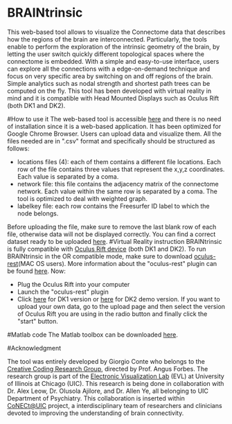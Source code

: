 # BRAINtrinsic

This web-based tool allows to visualize the Connectome data that describes how the regions of the brain are interconnected.
Particularly, the tools enable to perform the exploration of the intrinsic geometry of the brain, by letting the user
 switch quickly different topological spaces where the connectome is embedded.
With a simple and easy-to-use interface, users can explore all the connections with a edge-on-demand technique and focus on
very specific area by switching on and off regions of the brain. Simple analytics such as nodal strength and shortest path
trees can be computed on the fly. This tool has been developed with virtual reality in mind and it is compatible with
Head Mounted Displays such as Oculus Rift (both DK1 and DK2).

#How to use it
The web-based tool is accessible [here](http://creativecodinglab.github.io/BRAINtrinsic/) and there is no need of installation since it is a web-based application. It has been optimized for Google Chrome Browser.
Users can upload data and visualize them. All the files needed are in ".csv" format and specifically should be structured as follows:
- locations files (4): each of them contains a different file locations. Each row of the file contains three values that represent the x,y,z coordinates. Each value is separated by a coma.
- network file: this file contains the adjacency matrix of the connectome network. Each value within the same row is separated by a coma. The tool is optimized to deal with weighted graph.
- labelkey file: each row contains the Freesurfer ID label to which the node belongs.

Before uploading the file, make sure to remove the last blank row of each file, otherwise data will not be displayed correctly.
You can find a correct dataset ready to be uploaded [here](https://github.com/CreativeCodingLab/BRAINtrinsic/tree/gh-pages/data/Demo1).
#Virtual Reality instruction
BRAINtrinsic is fully compatible with [Oculus Rift device](https://www.oculus.com/) (both DK1 and DK2).
To run BRAINtrinsic in the OR compatible mode, make sure to download [oculus-rest](https://github.com/CreativeCodingLab/BRAINtrinsic/blob/gh-pages/oculus-rest)(MAC OS users).
More information about the "oculus-rest" plugin can be found [here](https://github.com/msfeldstein/oculus-rest).
Now:
- Plug the Oculus Rift into your computer
- Launch the "oculus-rest" plugin
- Click [here](http://creativecodinglab.github.io/BRAINtrinsic/visualization.html?dataset=Demo1&vr=1&load=0) for DK1 version or [here](http://creativecodinglab.github.io/BRAINtrinsic/visualization.html?dataset=Demo1&vr=2&load=0) for DK2 demo version. If you want to upload your own data, go to the upload page and
then select the version of Oculus Rift you are using in the radio button and finally click the "start" button.

#Matlab code
The Matlab toolbox can be downloaded [here](https://github.com/CreativeCodingLab/BRAINtrinsic/tree/master/Matlab%20toolbox).

#Acknowledgment

The tool was entirely developed by Giorgio Conte who belongs to the [Creative Coding Research Group](https://www.evl.uic.edu/creativecoding/), directed by Prof.
Angus Forbes. The research group is part of the [Electronic Visualization Lab](https://www.evl.uic.edu) (EVL) at University of Illinois at Chicago (UIC).
This research is being done in collaboration with Dr. Alex Leow, Dr. Olusola Ajilore, and Dr. Allen Ye, all belonging to UIC Department of Psychiatry. This collaboration is inserted within [CoNECt@UIC](http://conect.brain.uic.edu) project, a interdisciplinary team of researchers and clinicians devoted to improving the understanding of brain connectivity.
